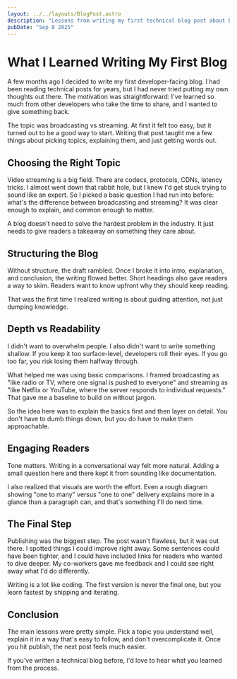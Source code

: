 ```yaml
---
layout: ../../layouts/BlogPost.astro
description: "Lessons from writing my first technical blog post about broadcasting vs streaming, from topic selection to hitting publish."
pubDate: "Sep 8 2025"
---
```


# What I Learned Writing My First Blog

A few months ago I decided to write my first developer-facing blog. I had been reading technical posts for years, but I had never tried putting my own thoughts out there. The motivation was straightforward: I've learned so much from other developers who take the time to share, and I wanted to give something back.

The topic was broadcasting vs streaming. At first it felt too easy, but it turned out to be a good way to start. Writing that post taught me a few things about picking topics, explaining them, and just getting words out.

## Choosing the Right Topic

Video streaming is a big field. There are codecs, protocols, CDNs, latency tricks. I almost went down that rabbit hole, but I knew I'd get stuck trying to sound like an expert. So I picked a basic question I had run into before: what's the difference between broadcasting and streaming? It was clear enough to explain, and common enough to matter.

A blog doesn't need to solve the hardest problem in the industry. It just needs to give readers a takeaway on something they care about.

## Structuring the Blog

Without structure, the draft rambled. Once I broke it into intro, explanation, and conclusion, the writing flowed better. Short headings also gave readers a way to skim. Readers want to know upfront why they should keep reading.

That was the first time I realized writing is about guiding attention, not just dumping knowledge.

## Depth vs Readability

I didn't want to overwhelm people. I also didn't want to write something shallow. If you keep it too surface-level, developers roll their eyes. If you go too far, you risk losing them halfway through.

What helped me was using basic comparisons. I framed broadcasting as "like radio or TV, where one signal is pushed to everyone" and streaming as "like Netflix or YouTube, where the server responds to individual requests." That gave me a baseline to build on without jargon.

So the idea here was to explain the basics first and then layer on detail. You don't have to dumb things down, but you do have to make them approachable.

## Engaging Readers

Tone matters. Writing in a conversational way felt more natural. Adding a small question here and there kept it from sounding like documentation.

I also realized that visuals are worth the effort. Even a rough diagram showing "one to many" versus "one to one" delivery explains more in a glance than a paragraph can, and that's something I'll do next time.

## The Final Step

Publishing was the biggest step. The post wasn't flawless, but it was out there. I spotted things I could improve right away. Some sentences could have been tighter, and I could have included links for readers who wanted to dive deeper. My co-workers gave me feedback and I could see right away what I'd do differently.

Writing is a lot like coding. The first version is never the final one, but you learn fastest by shipping and iterating.

## Conclusion

The main lessons were pretty simple. Pick a topic you understand well, explain it in a way that's easy to follow, and don't overcomplicate it. Once you hit publish, the next post feels much easier.

If you've written a technical blog before, I'd love to hear what you learned from the process.

